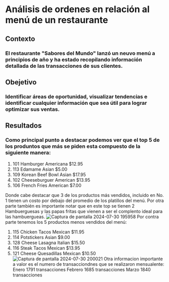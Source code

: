 # Análisis de ordenes en relación al menú de un restaurante
## Contexto
### El restaurante "Sabores del Mundo" lanzó un neuvo menú a principios de año y ha estado recopilando información detallada de las transacciones de sus clientes.
## Obejetivo
### Identificar áreas de oportunidad, visualizar tendencias e identificar cualquier información que sea útil para lograr optimizar sus ventas.
## Resultados
### Como principal punto a destacar podemos ver que el top 5 de los produntos que más se piden esta compuesto de la siguiente manera:
1. 101 Hamburger Americana $12.95
2. 113 Edamame Asian $5.00
3. 109 Korean Beef Bowl Asian $17.95
4. 102 Cheeseburguer American $13.95
5. 106 French Fries American $7.00

Donde cabe destacar que 3 de los productos más vendidos, incluido en No. 1 tienen un costo por debajo del promedio de los platillos del menú. Por otra parte también es importante notar que en este top se tienen 2 Hambuerguesas y las papas fritas que vienen a ser el complento ideal para las hambuergueas. 
![Captura de pantalla 2024-07-30 195958](https://github.com/user-attachments/assets/915bbd3d-ea30-4b49-9717-8fd9d4e48d6c)
Por contra parte tenemos los 5 productos menos vendidos del menú:
1. 115 Chicken Tacos Mexican $11.95
2. 114 Potstickers Asian $9.00
3. 128 Cheese Lasagna Italian $15.50
4. 116 Steak Tacos Mexican $13.95
5. 121 Cheese Quesadillas Mexican $10.50
![Captura de pantalla 2024-07-30 200021](https://github.com/user-attachments/assets/512b5c45-7ebb-4685-8d91-034070c9bb39)
Otra informacion importante a valor es el numero de transacciondnes que se realizaron mensualente:
Enero 1791 transacciones
Febrero 1685 transacciones
Marzo 1840 transacciones

